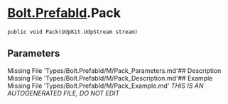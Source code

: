 # [Bolt.PrefabId](Types/Bolt.PrefabId.md).Pack
`public void Pack(UdpKit.UdpStream stream)`
## Parameters
Missing File 'Types/Bolt.PrefabId/M/Pack_Parameters.md'## Description
Missing File 'Types/Bolt.PrefabId/M/Pack_Description.md'## Example
Missing File 'Types/Bolt.PrefabId/M/Pack_Example.md'
*THIS IS AN AUTOGENERATED FILE, DO NOT EDIT*
